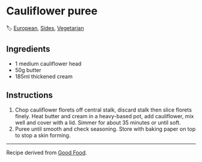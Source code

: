 # Cauliflower puree

🏷  [European](../cuisines/european.md), [Sides](../collections/sides.md), [Vegetarian](../collections/vegetarian.md)

## Ingredients

- 1 medium cauliflower head
- 50g butter
- 185ml thickened cream

## Instructions

1. Chop cauliflower florets off central stalk, discard stalk then slice florets finely. Heat butter and cream in a heavy-based pot, add cauliflower, mix well and cover with a lid. Simmer for about 35 minutes or until soft.
2. Puree until smooth and check seasoning. Store with baking paper on top to stop a skin forming.

---

Recipe derived from [Good Food](https://www.goodfood.com.au/recipes/cauliflower-puree-20130715-2pzkp).
